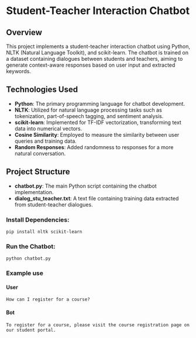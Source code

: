 # Student-Teacher Interaction Chatbot

## Overview

This project implements a student-teacher interaction chatbot using Python, NLTK (Natural Language Toolkit), and scikit-learn. The chatbot is trained on a dataset containing dialogues between students and teachers, aiming to generate context-aware responses based on user input and extracted keywords.

## Technologies Used

- **Python**: The primary programming language for chatbot development.
- **NLTK**: Utilized for natural language processing tasks such as tokenization, part-of-speech tagging, and sentiment analysis.
- **scikit-learn**: Implemented for TF-IDF vectorization, transforming text data into numerical vectors.
- **Cosine Similarity**: Employed to measure the similarity between user queries and training data.
- **Random Responses**: Added randomness to responses for a more natural conversation.

## Project Structure

- **chatbot.py**: The main Python script containing the chatbot implementation.
- **dialog_stu_teacher.txt**: A text file containing training data extracted from student-teacher dialogues.

### Install Dependencies:
```pip install nltk scikit-learn```

### Run the Chatbot:
```python chatbot.py```

### Example use 

#### User
```How can I register for a course?```

#### Bot 
``` To register for a course, please visit the course registration page on our student portal. ```







